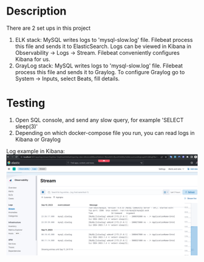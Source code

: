 # Description
There are 2 set ups in this project
1) ELK stack: MySQL writes logs to 'mysql-slow.log' file. Filebeat process this file and sends it to ElasticSearch. Logs can be viewed in Kibana in Observability -> Logs -> Stream. Filebeat conveniently configures Kibana for us.
2) GrayLog stack: MySQL writes logs to 'mysql-slow.log' file. Filebeat process this file and sends it to Graylog. To configure Graylog go to System -> Inputs, select Beats, fill details.

# Testing
1) Open SQL console, and send any slow query, for example 'SELECT sleep(3)'
2) Depending on which docker-compose file you run, you can read logs in Kibana or Graylog

Log example in Kibana:
![img.png](img.png)